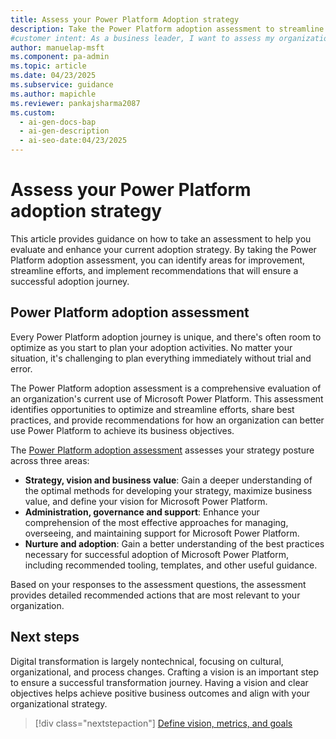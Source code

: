 ```yaml
---
title: Assess your Power Platform Adoption strategy
description: Take the Power Platform adoption assessment to streamline efforts, enhance governance, and maximize business value for your organization.
#customer intent: As a business leader, I want to assess my organization's Power Platform adoption strategy so that I can identify areas for optimization.
author: manuelap-msft
ms.component: pa-admin
ms.topic: article
ms.date: 04/23/2025
ms.subservice: guidance
ms.author: mapichle
ms.reviewer: pankajsharma2087
ms.custom:
  - ai-gen-docs-bap
  - ai-gen-description
  - ai-seo-date:04/23/2025
---
```


# Assess your Power Platform adoption strategy

This article provides guidance on how to take an assessment to help you evaluate and enhance your current adoption strategy. By taking the Power Platform adoption assessment, you can identify areas for improvement, streamline efforts, and implement recommendations that will ensure a successful adoption journey.

## Power Platform adoption assessment

Every Power Platform adoption journey is unique, and there's often room to optimize as you start to plan your adoption activities. No matter your situation, it's challenging to plan everything immediately without trial and error.

The Power Platform adoption assessment is a comprehensive evaluation of an organization's current use of Microsoft Power Platform. This assessment identifies opportunities to optimize and streamline efforts, share best practices, and provide recommendations for how an organization can better use Power Platform to achieve its business objectives.

The [Power Platform adoption assessment](/assessments/3c62fd23-9d36-491c-8941-26d5553365f8/) assesses your strategy posture across three areas:

- **Strategy, vision and business value**: Gain a deeper understanding of the optimal methods for developing your strategy, maximize business value, and define your vision for Microsoft Power Platform.
- **Administration, governance and support**: Enhance your comprehension of the most effective approaches for managing, overseeing, and maintaining support for Microsoft Power Platform.
- **Nurture and adoption**: Gain a better understanding of the best practices necessary for successful adoption of Microsoft Power Platform, including recommended tooling, templates, and other useful guidance.

Based on your responses to the assessment questions, the assessment provides detailed recommended actions that are most relevant to your organization.

## Next steps

Digital transformation is largely nontechnical, focusing on cultural, organizational, and process changes. Crafting a vision is an important step to ensure a successful transformation journey. Having a vision and clear objectives helps achieve positive business outcomes and align with your organizational strategy.

> [!div class="nextstepaction"]
> [Define vision, metrics, and goals](vision.md)

